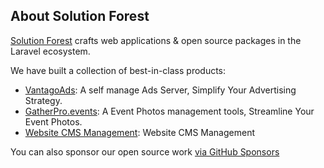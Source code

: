 ## About Solution Forest

[Solution Forest](https://solutionforest.com) crafts web applications & open source packages in the Laravel ecosystem. 

We have built a collection of best-in-class products:

- [VantagoAds](https://vantagoads.com): A self manage Ads Server, Simplify Your Advertising Strategy.
- [GatherPro.events](https://gatherpro.events): A Event Photos management tools, Streamline Your Event Photos.
- [Website CMS Management](https://filamentphp.com/plugins/solution-forest-cms-website): Website CMS Management

You can also sponsor our open source work [via GitHub Sponsors](https://github.com/sponsors/solutionforest)